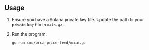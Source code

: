 ## Usage

1. Ensure you have a Solana private key file. Update the path to your private key file in `main.go`.

2. Run the program:

    ```sh
    go run cmd/orca-price-feed/main.go

